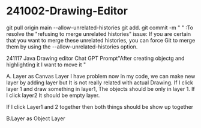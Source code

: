 # 241002-Drawing-Editor

git pull origin main --allow-unrelated-histories
git add.
git commit -m " "
:To resolve the "refusing to merge unrelated histories" issue: If you are certain that you want to merge these unrelated histories, you can force Git to merge them by using the --allow-unrelated-histories option.


241117
Java Drawing editor
Chat GPT Prompt"After creating objectg and highlighting it I want to move it "



A. Layer as Canvas Layer
I have problem now in my code, we can make new layer by adding layer but It is not really related with actual Drawing.
If I click layer 1 and draw something in layer1, The objects should be only in layer 1.
If I click layer2 It should be empty layer.

If I click Layer1 and 2 together then both things should be show up together


B.Layer as Object Layer

